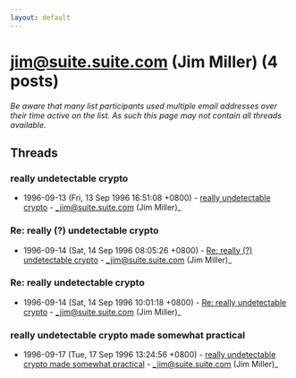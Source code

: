```yaml
---
layout: default
---
```


# jim@suite.suite.com (Jim Miller) (4 posts)

_Be aware that many list participants used multiple email addresses over their time active on the list. As such this page may not contain all threads available._

## Threads

### really undetectable crypto
+ 1996-09-13 (Fri, 13 Sep 1996 16:51:08 +0800) - [really undetectable crypto](/archive/1996/09/b6745e59aaf5123a4afa8150c03ee3c35d58b8c1181f578eafe3eae6c3e7992d) - _jim@suite.suite.com (Jim Miller)_

### Re: really (?) undetectable crypto
+ 1996-09-14 (Sat, 14 Sep 1996 08:05:26 +0800) - [Re: really (?) undetectable crypto](/archive/1996/09/c2dfb980eb2b08ec9d25540efc5f46aff7bb74e6c0e02ccc7da340aa9718586d) - _jim@suite.suite.com (Jim Miller)_

### Re: really undetectable crypto
+ 1996-09-14 (Sat, 14 Sep 1996 10:01:18 +0800) - [Re: really undetectable crypto](/archive/1996/09/e0862dbe872736a08bc22b08c6314fd939bb8eca8247a9984b8bb7b994d14f79) - _jim@suite.suite.com (Jim Miller)_

### really undetectable crypto made somewhat practical
+ 1996-09-17 (Tue, 17 Sep 1996 13:24:56 +0800) - [really undetectable crypto made somewhat practical](/archive/1996/09/594bed7bdbccd8278ee005be60efef943ce21baea0eb8bbfd61133c14f923ecb) - _jim@suite.suite.com (Jim Miller)_

